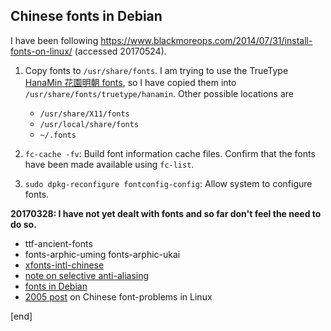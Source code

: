 ## Chinese fonts in Debian

I have been following https://www.blackmoreops.com/2014/07/31/install-fonts-on-linux/ (accessed 20170524).

 1. Copy fonts to `/usr/share/fonts`. I am trying to use the TrueType [HanaMin 花園明朝 fonts](www.fonts.jp/hanazono/), so I have copied them into `/usr/share/fonts/truetype/hanamin`. Other possible locations are
 
    * `/usr/share/X11/fonts`
    * `/usr/local/share/fonts`
    * `~/.fonts`
 
 1. `fc-cache -fv`: Build font information cache files. Confirm that the fonts have been made available using `fc-list`.
 1. `sudo dpkg-reconfigure fontconfig-config`: Allow system to configure fonts.

**20170328: I have not yet dealt with fonts and so far don't feel the need to do so.**

 * ttf-ancient-fonts
 * fonts-arphic-uming fonts-arphic-ukai
 * [xfonts-intl-chinese](https://packages.debian.org/search?keywords=xfonts-intl-chinese)
 * [note on selective anti-aliasing](https://gideontsang.wordpress.com/2007/07/16/chinese-fonts-in-linux-blur-when-antialias-is-true/)
 * [fonts in Debian](https://wiki.debian.org/Fonts)
 * [2005 post](http://forums.debian.net/viewtopic.php?f=6&t=2563) on Chinese font-problems in Linux
    
[end]
